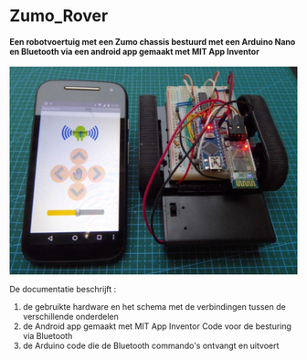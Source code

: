 # Zumo_Rover
#### Een robotvoertuig met een Zumo chassis bestuurd met een Arduino Nano en Bluetooth via een android app gemaakt met MIT App Inventor

![Zumo Rover bestuurd met Android app over Bluetooth](Documentatie/zumo_rover.jpg)

De documentatie beschrijft :
1. de gebruikte hardware en het schema met de verbindingen tussen de verschillende onderdelen
2. de Android app gemaakt met MIT App Inventor Code voor de besturing via Bluetooth
3. de Arduino code die de Bluetooth commando's ontvangt en uitvoert
